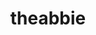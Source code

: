 ---
title: theabbie
github: https://github.com/theabbie
mode: dark
transition: 1s
score: 48.0
archetype:
- Stats and Metrics
---